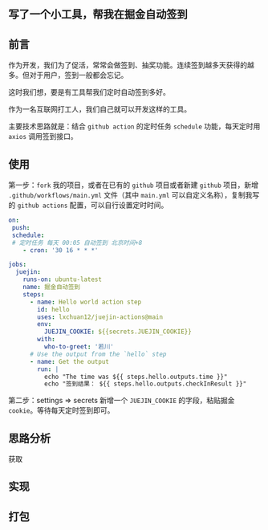 ## 写了一个小工具，帮我在掘金自动签到

## 前言

作为开发，我们为了促活，常常会做签到、抽奖功能。连续签到越多天获得的越多。但对于用户，签到一般都会忘记。

这时我们想，要是有工具帮我们定时自动签到多好。

作为一名互联网打工人，我们自己就可以开发这样的工具。

主要技术思路就是：结合 `github action` 的定时任务 `schedule` 功能，每天定时用 `axios` 调用签到接口。

## 使用

第一步：`fork` 我的项目，或者在已有的 `github` 项目或者新建 `github` 项目，新增 `.github/workflows/main.yml` 文件（其中 `main.yml` 可以自定义名称），复制我写的 `github actions` 配置，可以自行设置定时时间。

```yml
on: 
 push:
 schedule:
 # 定时任务 每天 00:05 自动签到 北京时间+8
    - cron: '30 16 * * *'

jobs:
  juejin:
    runs-on: ubuntu-latest
    name: 掘金自动签到
    steps:
      - name: Hello world action step
        id: hello
        uses: lxchuan12/juejin-actions@main
        env: 
          JUEJIN_COOKIE: ${{secrets.JUEJIN_COOKIE}}
        with:
          who-to-greet: '若川'
      # Use the output from the `hello` step
      - name: Get the output
        run: | 
          echo "The time was ${{ steps.hello.outputs.time }}"
          echo "签到结果： ${{ steps.hello.outputs.checkInResult }}"
```

第二步：settings => secrets 新增一个 `JUEJIN_COOKIE` 的字段，粘贴掘金 `cookie`。等待每天定时签到即可。



## 思路分析

获取

## 实现

## 打包

```
```


